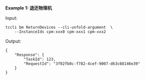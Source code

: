 **Example 1: 退还物理机**



Input: 

```
tccli bm ReturnDevices --cli-unfold-argument  \
    --InstanceIds cpm-xxx0 cpm-xxx1 cpm-xxx2
```

Output: 
```
{
    "Response": {
        "TaskId": 123,
        "RequestId": "3f02fb0c-f782-4cef-9007-d63c68146e39"
    }
}
```

